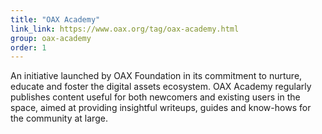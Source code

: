 ```yaml
---
title: "OAX Academy"
link_link: https://www.oax.org/tag/oax-academy.html
group: oax-academy
order: 1
---
```

An initiative launched by OAX Foundation in its commitment to nurture, educate and foster the digital assets ecosystem. OAX Academy regularly publishes content useful for both newcomers and existing users in the space, aimed at providing insightful writeups, guides and know-hows for the community at large. 
